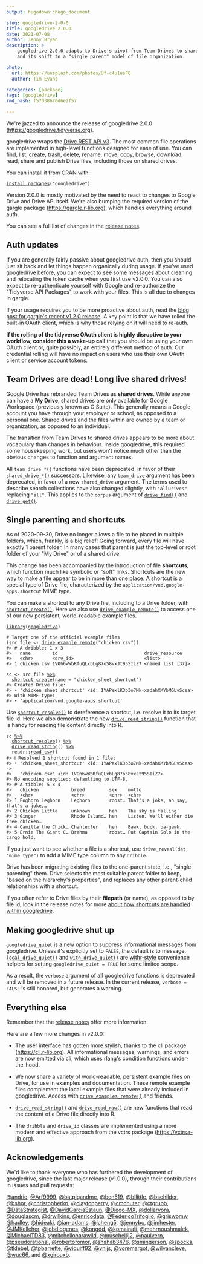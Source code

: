 ```yaml
---
output: hugodown::hugo_document

slug: googledrive-2-0-0
title: googledrive 2.0.0
date: 2021-07-08
author: Jenny Bryan
description: >
    googledrive 2.0.0 adapts to Drive's pivot from Team Drives to shared drives
    and its shift to a "single parent" model of file organization.

photo:
  url: https://unsplash.com/photos/Uf-c4u1usFQ
  author: Tim Evans

categories: [package]
tags: [googledrive]
rmd_hash: f57038676d6e2f57

---
```


We're jazzed to announce the release of googledrive 2.0.0 (<https://googledrive.tidyverse.org>).

googledrive wraps the [Drive REST API v3](https://developers.google.com/drive/). The most common file operations are implemented in high-level functions designed for ease of use. You can find, list, create, trash, delete, rename, move, copy, browse, download, read, share and publish Drive files, including those on shared drives.

You can install it from CRAN with:

<div class="highlight">

<pre class='chroma'><code class='language-r' data-lang='r'><span class='nf'><a href='https://rdrr.io/r/utils/install.packages.html'>install.packages</a></span><span class='o'>(</span><span class='s'>"googledrive"</span><span class='o'>)</span></code></pre>

</div>

Version 2.0.0 is mostly motivated by the need to react to changes to Google Drive and Drive API itself. We're also bumping the required version of the gargle package (<https://gargle.r-lib.org>), which handles everything around auth.

You can see a full list of changes in the [release notes](https://googledrive.tidyverse.org/news/index.html).

## Auth updates

If you are generally fairly passive about googledrive auth, then you should just sit back and let things happen organically during usage. If you've used googledrive before, you can expect to see some messages about cleaning and relocating the token cache when you first use v2.0.0. You can also expect to re-authenticate yourself with Google and re-authorize the "Tidyverse API Packages" to work with your files. This is all due to changes in gargle.

If your usage requires you to be more proactive about auth, read the [blog post for gargle's recent v1.2.0 release](https://www.tidyverse.org/blog/2021/07/gargle-1-2-0/). A key point is that we have rolled the built-in OAuth client, which is why those relying on it will need to re-auth.

**If the rolling of the tidyverse OAuth client is highly disruptive to your workflow, consider this a wake-up call** that you should be using your own OAuth client or, quite possibly, an entirely different method of auth. Our credential rolling will have no impact on users who use their own OAuth client or service account tokens.

## Team Drives are dead! Long live shared drives!

Google Drive has rebranded Team Drives as **shared drives**. While anyone can have a **My Drive**, shared drives are only available for Google Workspace (previously known as G Suite). This generally means a Google account you have through your employer or school, as opposed to a personal one. Shared drives and the files within are owned by a team or organization, as opposed to an individual.

The transition from Team Drives to shared drives appears to be more about vocabulary than changes in behaviour. Inside googledrive, this required some housekeeping work, but users won't notice much other than the obvious changes to function and argument names.

All `team_drive_*()` functions have been deprecated, in favor of their `shared_drive_*()` successors. Likewise, any `team_drive` argument has been deprecated, in favor of a new `shared_drive` argument. The terms used to describe search collections have also changed slightly, with `"allDrives"` replacing `"all"`. This applies to the `corpus` argument of [`drive_find()`](https://googledrive.tidyverse.org/reference/drive_find.html) and [`drive_get()`](https://googledrive.tidyverse.org/reference/drive_get.html).

## Single parenting and shortcuts

As of 2020-09-30, Drive no longer allows a file to be placed in multiple folders, which, frankly, is a big relief! Going forward, every file will have exactly 1 parent folder. In many cases that parent is just the top-level or root folder of your "My Drive" or of a shared drive.

This change has been accompanied by the introduction of file **shortcuts**, which function much like symbolic or "soft" links. Shortcuts are the new way to make a file appear to be in more than one place. A shortcut is a special type of Drive file, characterized by the `application/vnd.google-apps.shortcut` MIME type.

You can make a shortcut to any Drive file, including to a Drive folder, with [`shortcut_create()`](https://googledrive.tidyverse.org/reference/shortcut_create.html). Here we also use [`drive_example_remote()`](https://googledrive.tidyverse.org/reference/drive_examples.html) to access one of our new persistent, world-readable example files.

<div class="highlight">

<pre class='chroma'><code class='language-r' data-lang='r'><span class='kr'><a href='https://rdrr.io/r/base/library.html'>library</a></span><span class='o'>(</span><span class='nv'><a href='https://googledrive.tidyverse.org'>googledrive</a></span><span class='o'>)</span>

<span class='c'># Target one of the official example files</span>
<span class='o'>(</span><span class='nv'>src_file</span> <span class='o'>&lt;-</span> <span class='nf'><a href='https://googledrive.tidyverse.org/reference/drive_examples.html'>drive_example_remote</a></span><span class='o'>(</span><span class='s'>"chicken.csv"</span><span class='o'>)</span><span class='o'>)</span>
<span class='c'>#&gt; # A dribble: 1 x 3</span>
<span class='c'>#&gt;   name        id                                drive_resource   </span>
<span class='c'>#&gt;   &lt;chr&gt;       &lt;drv_id&gt;                          &lt;list&gt;           </span>
<span class='c'>#&gt; 1 chicken.csv 1VOh6wWbRfuQLxbLg87o58vxJt95SIiZ7 &lt;named list [37]&gt;</span>

<span class='nv'>sc</span> <span class='o'>&lt;-</span> <span class='nv'>src_file</span> <span class='o'><a href='https://googledrive.tidyverse.org/reference/pipe.html'>%&gt;%</a></span> 
  <span class='nf'><a href='https://googledrive.tidyverse.org/reference/shortcut_create.html'>shortcut_create</a></span><span class='o'>(</span>name <span class='o'>=</span> <span class='s'>"chicken_sheet_shortcut"</span><span class='o'>)</span>
<span class='c'>#&gt; Created Drive file:</span>
<span class='c'>#&gt; • 'chicken_sheet_shortcut' &lt;id: 1YAPexlK3b3o7Mk-xadahXMYbMGLvScea&gt;</span>
<span class='c'>#&gt; With MIME type:</span>
<span class='c'>#&gt; • 'application/vnd.google-apps.shortcut'</span></code></pre>

</div>

Use [`shortcut_resolve()`](https://googledrive.tidyverse.org/reference/shortcut_resolve.html) to dereference a shortcut, i.e. resolve it to its target file id. Here we also demonstrate the new [`drive_read_string()`](https://googledrive.tidyverse.org/reference/drive_read_string.html) function that is handy for reading file content directly into R.

<div class="highlight">

<pre class='chroma'><code class='language-r' data-lang='r'><span class='nv'>sc</span> <span class='o'><a href='https://googledrive.tidyverse.org/reference/pipe.html'>%&gt;%</a></span> 
  <span class='nf'><a href='https://googledrive.tidyverse.org/reference/shortcut_resolve.html'>shortcut_resolve</a></span><span class='o'>(</span><span class='o'>)</span> <span class='o'><a href='https://googledrive.tidyverse.org/reference/pipe.html'>%&gt;%</a></span>
  <span class='nf'><a href='https://googledrive.tidyverse.org/reference/drive_read_string.html'>drive_read_string</a></span><span class='o'>(</span><span class='o'>)</span> <span class='o'><a href='https://googledrive.tidyverse.org/reference/pipe.html'>%&gt;%</a></span> 
  <span class='nf'>readr</span><span class='nf'>::</span><span class='nf'><a href='https://readr.tidyverse.org/reference/read_delim.html'>read_csv</a></span><span class='o'>(</span><span class='o'>)</span>
<span class='c'>#&gt; ℹ Resolved 1 shortcut found in 1 file:</span>
<span class='c'>#&gt; • 'chicken_sheet_shortcut' &lt;id: 1YAPexlK3b3o7Mk-xadahXMYbMGLvScea&gt; -&gt;</span>
<span class='c'>#&gt;   'chicken.csv' &lt;id: 1VOh6wWbRfuQLxbLg87o58vxJt95SIiZ7&gt;</span>
<span class='c'>#&gt; No encoding supplied: defaulting to UTF-8.</span>
<span class='c'>#&gt; # A tibble: 5 x 4</span>
<span class='c'>#&gt;   chicken            breed         sex    motto                                 </span>
<span class='c'>#&gt;   &lt;chr&gt;              &lt;chr&gt;         &lt;chr&gt;  &lt;chr&gt;                                 </span>
<span class='c'>#&gt; 1 Foghorn Leghorn    Leghorn       roost… That's a joke, ah say, that's a joke,…</span>
<span class='c'>#&gt; 2 Chicken Little     unknown       hen    The sky is falling!                   </span>
<span class='c'>#&gt; 3 Ginger             Rhode Island… hen    Listen. We'll either die free chicken…</span>
<span class='c'>#&gt; 4 Camilla the Chick… Chantecler    hen    Bawk, buck, ba-gawk.                  </span>
<span class='c'>#&gt; 5 Ernie The Giant C… Brahma        roost… Put Captain Solo in the cargo hold.</span></code></pre>

</div>

If you just want to see whether a file is a shortcut, use `drive_reveal(dat, "mime_type")` to add a MIME type column to any `dribble`.

Drive has been migrating existing files to the one-parent state, i.e., "single parenting" them. Drive selects the most suitable parent folder to keep, "based on the hierarchy's properties", and replaces any other parent-child relationships with a shortcut.

If you often refer to Drive files by their **filepath** (or name), as opposed to by file id, look in the release notes for more [about how shortcuts are handled within googledrive](https://googledrive.tidyverse.org/news/index.html#single-parenting-and-shortcuts).

## Making googledrive shut up

`googledrive_quiet` is a new option to suppress informational messages from googledrive. Unless it's explicitly set to `FALSE`, the default is to message. [`local_drive_quiet()`](https://googledrive.tidyverse.org/reference/googledrive-configuration.html) and [`with_drive_quiet()`](https://googledrive.tidyverse.org/reference/googledrive-configuration.html) are [withr-style](https://withr.r-lib.org) convenience helpers for setting `googledrive_quiet = TRUE` for some limited scope.

As a result, the `verbose` argument of all googledrive functions is deprecated and will be removed in a future release. In the current release, `verbose = FALSE` is still honored, but generates a warning.

## Everything else

Remember that the [release notes](https://googledrive.tidyverse.org/news/index.html) offer more information.

Here are a few more changes in v2.0.0:

-   The user interface has gotten more stylish, thanks to the cli package (<https://cli.r-lib.org>). All informational messages, warnings, and errors are now emitted via cli, which uses rlang's condition functions under-the-hood.

-   We now share a variety of world-readable, persistent example files on Drive, for use in examples and documentation. These remote example files complement the local example files that were already included in googledrive. Access with [`drive_examples_remote()`](https://googledrive.tidyverse.org/reference/drive_examples.html) and friends.

-   [`drive_read_string()`](https://googledrive.tidyverse.org/reference/drive_read_string.html) and [`drive_read_raw()`](https://googledrive.tidyverse.org/reference/drive_read_string.html) are new functions that read the content of a Drive file directly into R.

-   The `dribble` and `drive_id` classes are implemented using a more modern and effective approach from the vctrs package (<https://vctrs.r-lib.org>).

## Acknowledgements

We'd like to thank everyone who has furthered the development of googledrive, since the last major release (v1.0.0), through their contributions in issues and pull requests:

[@andrie](https://github.com/andrie), [@Arf9999](https://github.com/Arf9999), [@batpigandme](https://github.com/batpigandme), [@ben519](https://github.com/ben519), [@bllittle](https://github.com/bllittle), [@bschilder](https://github.com/bschilder), [@bshor](https://github.com/bshor), [@christopherkn](https://github.com/christopherkn), [@claytonperry](https://github.com/claytonperry), [@cmchuter](https://github.com/cmchuter), [@ctgrubb](https://github.com/ctgrubb), [@DataStrategist](https://github.com/DataStrategist), [@DavidGarciaEstaun](https://github.com/DavidGarciaEstaun), [@Diego-MX](https://github.com/Diego-MX), [@dollarvora](https://github.com/dollarvora), [@douglascm](https://github.com/douglascm), [@drwilkins](https://github.com/drwilkins), [@enricodata](https://github.com/enricodata), [@FedericoTrifoglio](https://github.com/FedericoTrifoglio), [@griswomw](https://github.com/griswomw), [@hadley](https://github.com/hadley), [@hideaki](https://github.com/hideaki), [@ian-adams](https://github.com/ian-adams), [@jcheng5](https://github.com/jcheng5), [@jennybc](https://github.com/jennybc), [@jimhester](https://github.com/jimhester), [@JMKelleher](https://github.com/JMKelleher), [@jobdiogenes](https://github.com/jobdiogenes), [@kongdd](https://github.com/kongdd), [@kpmainali](https://github.com/kpmainali), [@mehrnoushmalek](https://github.com/mehrnoushmalek), [@MichaelTD83](https://github.com/MichaelTD83), [@mitchelloharawild](https://github.com/mitchelloharawild), [@muschellij2](https://github.com/muschellij2), [@paulvern](https://github.com/paulvern), [@pseudorational](https://github.com/pseudorational), [@robertoromor](https://github.com/robertoromor), [@shahab3476](https://github.com/shahab3476), [@smingerson](https://github.com/smingerson), [@spocks](https://github.com/spocks), [@tklebel](https://github.com/tklebel), [@tpbarrette](https://github.com/tpbarrette), [@viquiff92](https://github.com/viquiff92), [@vnijs](https://github.com/vnijs), [@voremargot](https://github.com/voremargot), [@wilvancleve](https://github.com/wilvancleve), [@wuc66](https://github.com/wuc66), and [@xgirouxb](https://github.com/xgirouxb).

